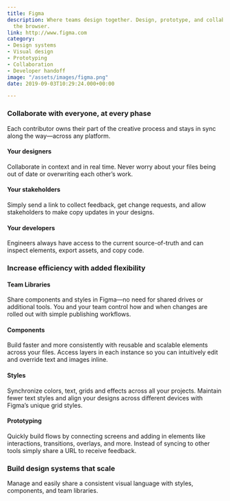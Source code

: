 ```yaml
---
title: Figma
description: Where teams design together. Design, prototype, and collaborate all in
  the browser.
link: http://www.figma.com
category:
- Design systems
- Visual design
- Prototyping
- Collaboration
- Developer handoff
image: "/assets/images/figma.png"
date: 2019-09-03T10:29:24.000+00:00

---
```

### Collaborate with everyone, at every phase

Each contributor owns their part of the creative process and stays in sync along the way—across any platform.

#### Your designers

Collaborate in context and in real time. Never worry about your files being out of date or overwriting each other’s work.

#### Your stakeholders

Simply send a link to collect feedback, get change requests, and allow stakeholders to make copy updates in your designs.

#### Your developers

Engineers always have access to the current source-of-truth and can inspect elements, export assets, and copy code.

### Increase efficiency with added flexibility

#### Team Libraries

Share components and styles in Figma—no need for shared drives or additional tools. You and your team control how and when changes are rolled out with simple publishing workflows.

#### Components

Build faster and more consistently with reusable and scalable elements across your files. Access layers in each instance so you can intuitively edit and override text and images inline.

#### Styles

Synchronize colors, text, grids and effects across all your projects. Maintain fewer text styles and align your designs across different devices with Figma’s unique grid styles.

#### Prototyping

Quickly build flows by connecting screens and adding in elements like interactions, transitions, overlays, and more. Instead of syncing to other tools simply share a URL to receive feedback.

### Build design systems that scale

Manage and easily share a consistent visual language with styles, components, and team libraries.